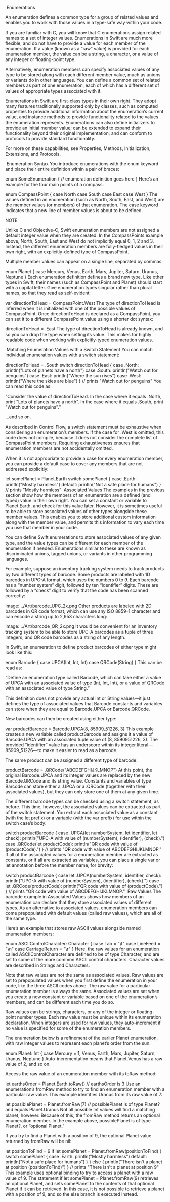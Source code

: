 ‌‌
Enumerations

An enumeration defines a common type for a group of related values and enables you to work with those values in a type-safe way within your code.

If you are familiar with C, you will know that C enumerations assign related names to a set of integer values. Enumerations in Swift are much more flexible, and do not have to provide a value for each member of the enumeration. If a value (known as a “raw” value) is provided for each enumeration member, the value can be a string, a character, or a value of any integer or floating-point type.

Alternatively, enumeration members can specify associated values of any type to be stored along with each different member value, much as unions or variants do in other languages. You can define a common set of related members as part of one enumeration, each of which has a different set of values of appropriate types associated with it.

Enumerations in Swift are first-class types in their own right. They adopt many features traditionally supported only by classes, such as computed properties to provide additional information about the enumeration’s current value, and instance methods to provide functionality related to the values the enumeration represents. Enumerations can also define initializers to provide an initial member value; can be extended to expand their functionality beyond their original implementation; and can conform to protocols to provide standard functionality.

For more on these capabilities, see Properties, Methods, Initialization, Extensions, and Protocols.

‌
Enumeration Syntax
You introduce enumerations with the enum keyword and place their entire definition within a pair of braces:

enum SomeEnumeration {
    // enumeration definition goes here
}
Here’s an example for the four main points of a compass:

enum CompassPoint {
    case North
    case South
    case East
    case West
}
The values defined in an enumeration (such as North, South, East, and West) are the member values (or members) of that enumeration. The case keyword indicates that a new line of member values is about to be defined.

NOTE

Unlike C and Objective-C, Swift enumeration members are not assigned a default integer value when they are created. In the CompassPoints example above, North, South, East and West do not implicitly equal 0, 1, 2 and 3. Instead, the different enumeration members are fully-fledged values in their own right, with an explicitly-defined type of CompassPoint.

Multiple member values can appear on a single line, separated by commas:

enum Planet {
    case Mercury, Venus, Earth, Mars, Jupiter, Saturn, Uranus, Neptune
}
Each enumeration definition defines a brand new type. Like other types in Swift, their names (such as CompassPoint and Planet) should start with a capital letter. Give enumeration types singular rather than plural names, so that they read as self-evident:

var directionToHead = CompassPoint.West
The type of directionToHead is inferred when it is initialized with one of the possible values of CompassPoint. Once directionToHead is declared as a CompassPoint, you can set it to a different CompassPoint value using a shorter dot syntax:

directionToHead = .East
The type of directionToHead is already known, and so you can drop the type when setting its value. This makes for highly readable code when working with explicitly-typed enumeration values.

‌
Matching Enumeration Values with a Switch Statement
You can match individual enumeration values with a switch statement:

directionToHead = .South
switch directionToHead {
case .North:
    println("Lots of planets have a north")
case .South:
    println("Watch out for penguins")
case .East:
    println("Where the sun rises")
case .West:
    println("Where the skies are blue")
}
// prints "Watch out for penguins"
You can read this code as:

“Consider the value of directionToHead. In the case where it equals .North, print "Lots of planets have a north". In the case where it equals .South, print "Watch out for penguins".”

…and so on.

As described in Control Flow, a switch statement must be exhaustive when considering an enumeration’s members. If the case for .West is omitted, this code does not compile, because it does not consider the complete list of CompassPoint members. Requiring exhaustiveness ensures that enumeration members are not accidentally omitted.

When it is not appropriate to provide a case for every enumeration member, you can provide a default case to cover any members that are not addressed explicitly:

let somePlanet = Planet.Earth
switch somePlanet {
case .Earth:
    println("Mostly harmless")
default:
    println("Not a safe place for humans")
}
// prints "Mostly harmless"
‌
Associated Values
The examples in the previous section show how the members of an enumeration are a defined (and typed) value in their own right. You can set a constant or variable to Planet.Earth, and check for this value later. However, it is sometimes useful to be able to store associated values of other types alongside these member values. This enables you to store additional custom information along with the member value, and permits this information to vary each time you use that member in your code.

You can define Swift enumerations to store associated values of any given type, and the value types can be different for each member of the enumeration if needed. Enumerations similar to these are known as discriminated unions, tagged unions, or variants in other programming languages.

For example, suppose an inventory tracking system needs to track products by two different types of barcode. Some products are labeled with 1D barcodes in UPC-A format, which uses the numbers 0 to 9. Each barcode has a “number system” digit, followed by ten “identifier” digits. These are followed by a “check” digit to verify that the code has been scanned correctly:

 image: ../Art/barcode_UPC_2x.png
Other products are labeled with 2D barcodes in QR code format, which can use any ISO 8859-1 character and can encode a string up to 2,953 characters long:

 image: ../Art/barcode_QR_2x.png
It would be convenient for an inventory tracking system to be able to store UPC-A barcodes as a tuple of three integers, and QR code barcodes as a string of any length.

In Swift, an enumeration to define product barcodes of either type might look like this:

enum Barcode {
    case UPCA(Int, Int, Int)
    case QRCode(String)
}
This can be read as:

“Define an enumeration type called Barcode, which can take either a value of UPCA with an associated value of type (Int, Int, Int), or a value of QRCode with an associated value of type String.”

This definition does not provide any actual Int or String values—it just defines the type of associated values that Barcode constants and variables can store when they are equal to Barcode.UPCA or Barcode.QRCode.

New barcodes can then be created using either type:

var productBarcode = Barcode.UPCA(8, 85909_51226, 3)
This example creates a new variable called productBarcode and assigns it a value of Barcode.UPCA with an associated tuple value of (8, 8590951226, 3). The provided “identifier” value has an underscore within its integer literal—85909_51226—to make it easier to read as a barcode.

The same product can be assigned a different type of barcode:

productBarcode = .QRCode("ABCDEFGHIJKLMNOP")
At this point, the original Barcode.UPCA and its integer values are replaced by the new Barcode.QRCode and its string value. Constants and variables of type Barcode can store either a .UPCA or a .QRCode (together with their associated values), but they can only store one of them at any given time.

The different barcode types can be checked using a switch statement, as before. This time, however, the associated values can be extracted as part of the switch statement. You extract each associated value as a constant (with the let prefix) or a variable (with the var prefix) for use within the switch case’s body:

switch productBarcode {
case .UPCA(let numberSystem, let identifier, let check):
    println("UPC-A with value of \(numberSystem), \(identifier), \(check).")
case .QRCode(let productCode):
    println("QR code with value of \(productCode).")
}
// prints "QR code with value of ABCDEFGHIJKLMNOP."
If all of the associated values for a enumeration member are extracted as constants, or if all are extracted as variables, you can place a single var or let annotation before the member name, for brevity:

switch productBarcode {
case let .UPCA(numberSystem, identifier, check):
    println("UPC-A with value of \(numberSystem), \(identifier), \(check).")
case let .QRCode(productCode):
    println("QR code with value of \(productCode).")
}
// prints "QR code with value of ABCDEFGHIJKLMNOP."
‌
Raw Values
The barcode example in Associated Values shows how members of an enumeration can declare that they store associated values of different types. As an alternative to associated values, enumeration members can come prepopulated with default values (called raw values), which are all of the same type.

Here’s an example that stores raw ASCII values alongside named enumeration members:

enum ASCIIControlCharacter: Character {
    case Tab = "\t"
    case LineFeed = "\n"
    case CarriageReturn = "\r"
}
Here, the raw values for an enumeration called ASCIIControlCharacter are defined to be of type Character, and are set to some of the more common ASCII control characters. Character values are described in Strings and Characters.

Note that raw values are not the same as associated values. Raw values are set to prepopulated values when you first define the enumeration in your code, like the three ASCII codes above. The raw value for a particular enumeration member is always the same. Associated values are set when you create a new constant or variable based on one of the enumeration’s members, and can be different each time you do so.

Raw values can be strings, characters, or any of the integer or floating-point number types. Each raw value must be unique within its enumeration declaration. When integers are used for raw values, they auto-increment if no value is specified for some of the enumeration members.

The enumeration below is a refinement of the earlier Planet enumeration, with raw integer values to represent each planet’s order from the sun:

enum Planet: Int {
    case Mercury = 1, Venus, Earth, Mars, Jupiter, Saturn, Uranus, Neptune
}
Auto-incrementation means that Planet.Venus has a raw value of 2, and so on.

Access the raw value of an enumeration member with its toRaw method:

let earthsOrder = Planet.Earth.toRaw()
// earthsOrder is 3
Use an enumeration’s fromRaw method to try to find an enumeration member with a particular raw value. This example identifies Uranus from its raw value of 7:

let possiblePlanet = Planet.fromRaw(7)
// possiblePlanet is of type Planet? and equals Planet.Uranus
Not all possible Int values will find a matching planet, however. Because of this, the fromRaw method returns an optional enumeration member. In the example above, possiblePlanet is of type Planet?, or “optional Planet.”

If you try to find a Planet with a position of 9, the optional Planet value returned by fromRaw will be nil:

let positionToFind = 9
if let somePlanet = Planet.fromRaw(positionToFind) {
    switch somePlanet {
    case .Earth:
        println("Mostly harmless")
    default:
        println("Not a safe place for humans")
    }
} else {
    println("There isn't a planet at position \(positionToFind)")
}
// prints "There isn't a planet at position 9"
This example uses optional binding to try to access a planet with a raw value of 9. The statement if let somePlanet = Planet.fromRaw(9) retrieves an optional Planet, and sets somePlanet to the contents of that optional Planet if it can be retrieved. In this case, it is not possible to retrieve a planet with a position of 9, and so the else branch is executed instead.